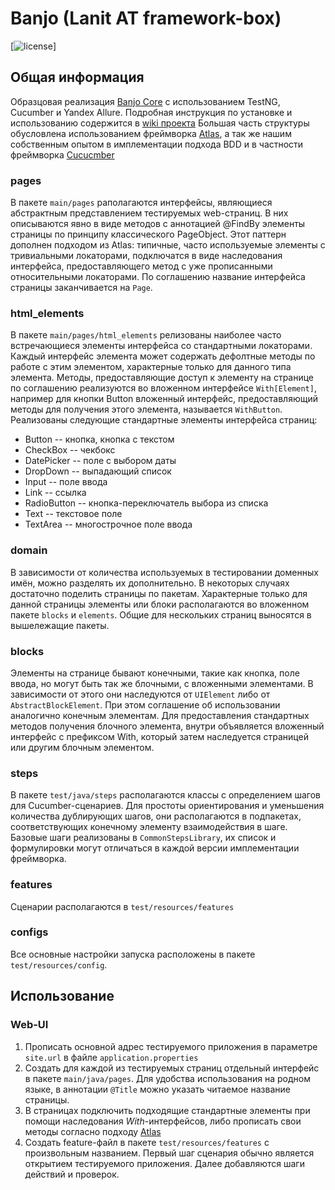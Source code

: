 # Banjo (Lanit AT framework-box) 
[![license](https://img.shields.io/github/license/lanit-izh/automation-framework-box)]

## Общая информация
Образцовая реализация [Banjo Core](https://github.com/lanit-izh/automation-framework-core) с использованием TestNG, Cucumber и Yandex Allure. Подробная инструкция по установке и использованию содержится в [wiki проекта](https://github.com/lanit-izh/automation-framework-box/wiki)
Большая часть структуры обусловлена использованием фреймворка [Atlas](https://github.com/qameta/atlas), а так же нашим собственным опытом в имплементации подхода BDD и в частности фреймворка [Cucucmber](https://github.com/cucumber/cucumber)
### pages
В пакете `main/pages` раполагаются интерфейсы, являющиеся абстрактным представлением тестируемых web-страниц. В них описываются явно в виде методов с аннотацией @FindBy элементы страницы по принципу классического PageObject. Этот паттерн дополнен подходом из Atlas: типичные, часто используемые элементы с тривиальными локаторами, подключатся в виде наследования интерфейса, предоставляющего метод с уже прописанными относительными локаторами.
По соглашению название интерфейса страницы заканчивается на `Page`.
### html_elements 
В пакете `main/pages/html_elements` релизованы наиболее часто встречающиеся элементы интерфейса со стандартными локаторами. Каждый интерфейс элемента может содержать дефолтные методы по работе с этим элементом, характерные только для данного типа элемента.
Методы, предоставляющие доступ к элементу на странице по соглашению реализуются во вложенном интерфейсе `With[Element]`, например для кнопки Button вложенный интерфейс, предоставляющий методы для получения этого элемента, называется `WithButton`.
Реализованы следующие стандартные элементы интерфейса страниц:
* Button -- кнопка, кнопка с текстом
* CheckBox -- чекбокс 
* DatePicker -- поле с выбором даты
* DropDown -- выпадающий список
* Input -- поле ввода
* Link -- ссылка
* RadioButton -- кнопка-переключатель выбора из списка
* Text -- текстовое поле
* TextArea -- многострочное поле ввода
### domain
В зависимости от количества используемых в тестировании доменных имён, можно разделять их дополнительно. В некоторых случаях достаточно поделить страницы по пакетам. Характерные только для данной страницы элементы или блоки располагаются во вложенном пакете `blocks` и `elements`. Общие для нескольких страниц выносятся в вышележащие пакеты.
### blocks
Элементы на странице бывают конечными, такие как кнопка, поле ввода, но могут быть так же блочными, с вложенными элементами. В зависимости от этого они наследуются от  `UIElement` либо от `AbstractBlockElement`. При этом соглашение об использовании аналогично конечным элементам. Для предоставления стандартных методов получения блочного элемента, внутри объявляется вложенный интерфейс с префиксом With, который затем наследуется страницей или другим блочным элементом.
### steps
В пакете `test/java/steps` располагаются классы с определением шагов для Cucumber-сценариев. Для простоты ориентирования и уменьшения количества дублирующих шагов, они располагаются в подпакетах, соответствующих конечному элементу взаимодействия в шаге.
Базовые шаги реализованы в `CommonStepsLibrary`, их список и формулировки могут отличаться в каждой версии имплементации фреймворка.
### features
Сценарии располагаются в `test/resources/features`
### configs
Все основные настройки запуска расположены в пакете `test/resources/config`. 

## Использование
### Web-UI
1. Прописать основной адрес тестируемого приложения в параметре `site.url` в файле `application.properties`
2. Создать для каждой из тестируемых страниц отдельный интерфейс в пакете `main/java/pages`. Для удобства использования на родном языке, в аннотации `@Title` можно указать читаемое название страницы.
3. В страницах подключить подходящие стандартные элементы при помощи наследования *With*-интерфейсов, либо прописать свои методы согласно подходу [Atlas](https://github.com/qameta/atlas)
4. Создать feature-файл в пакете `test/resources/features` с произвольным названием. Первый шаг сценария обычно является открытием тестируемого приложения. Далее добавляются шаги действий и проверок. 
